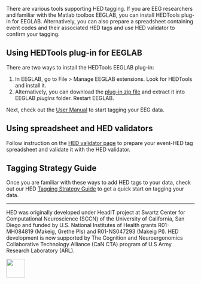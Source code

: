 There are various tools supporting HED tagging. If you are EEG researchers and familiar with the Matlab toolbox EEGLAB, you can install HEDTools plug-in for EEGLAB. Alternatively, you can also prepare a spreadsheet containing event codes and their associated HED tags and use HED validator to confirm your tagging.

## Using HEDTools plug-in for EEGLAB
There are two ways to install the HEDTools EEGLAB plug-in:
1. In EEGLAB, go to File > Manage EEGLAB extensions. Look for HEDTools and install it.
2. Alternatively, you can download the [plug-in zip file](https://github.com/hed-standard/hed-matlab/tree/master/EEGLABPlugin) and extract it into EEGLAB *plugins* folder. Restart EEGLAB.

Next, check out the [User Manual](pdf/HEDToolsUserManual.pdf) to start tagging your EEG data.

## Using spreadsheet and HED validators
Follow instruction on the [HED validator page](http://visual.cs.utsa.edu/hed/help) to prepare your event-HED tag spreadsheet and validate it with the HED validator.

## Tagging Strategy Guide
Once you are familiar with these ways to add HED tags to your data, check out our HED [Tagging Strategy Guide](pdf/HEDTaggingStrategyGuide.pdf) to get a quick start on tagging your data.

***

HED was originally developed under HeadIT project at Swartz Center for Computational Neuroscience (SCCN) of the University of California, San Diego and funded by U.S. National Institutes of Health grants R01-MH084819 (Makeig, Grethe PIs) and R01-NS047293 (Makeig PI). HED development is now supported by The Cognition and Neuroergonomics Collaborative Technology Alliance (CaN CTA) program of U.S Army Research Laboratory (ARL).
<div width = "100%">
<div width = "100%" align = "center" style="float:left">
<a href="http://www.arl.army.mil/"  align="center"><img src="/images/ARL_logo.png" align="centeer" height="50px" ></a>
</div>
</div>
<p/>

